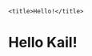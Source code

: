 <!DOCTYPE html>
<html>
<head>
    
    <title>Hello!</title>

</head>
<body>
<h1>Hello Kail!</h1>
</body>
</html>
